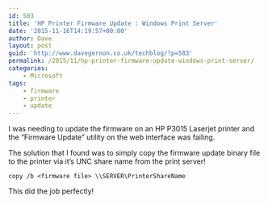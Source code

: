 ```yaml
---
id: 583
title: 'HP Printer Firmware Update : Windows Print Server'
date: '2015-11-16T14:19:57+00:00'
author: Dave
layout: post
guid: 'http://www.davegernon.co.uk/techblog/?p=583'
permalink: /2015/11/hp-printer-firmware-update-windows-print-server/
categories:
    - Microsoft
tags:
    - firmware
    - printer
    - update
---
```


I was needing to update the firmware on an HP P3015 Laserjet printer and the “Firmware Update” utility on the web interface was failing.

The solution that I found was to simply copy the firmware update binary file to the printer via it’s UNC share name from the print server!

```
copy /b <firmware file> \\SERVER\PrinterShareName
```

This did the job perfectly!